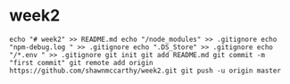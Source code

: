 # week2

``
echo "# week2" >> README.md
echo "/node_modules" >> .gitignore
echo "npm-debug.log " >> .gitignore
echo ".DS_Store" >> .gitignore
echo "/*.env " >> .gitignore
git init
git add README.md
git commit -m "first commit"
git remote add origin https://github.com/shawnmccarthy/week2.git
git push -u origin master
``
